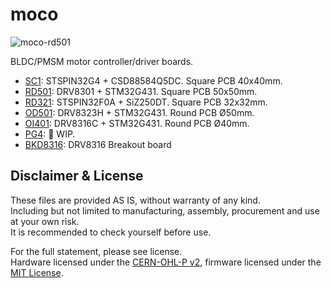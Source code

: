 # moco

![moco-rd501](https://i.imgur.com/ffNdd2O.jpg)

BLDC/PMSM motor controller/driver boards.

- [SC1](/hardware/moco-sc1/): STSPIN32G4 + CSD88584Q5DC. Square PCB 40x40mm.
- [RD501](/hardware/moco-rd501/): DRV8301 + STM32G431. Square PCB 50x50mm.
- [RD321](/hardware/moco-rd321/): STSPIN32F0A + SiZ250DT. Square PCB 32x32mm.
- [OD501](/hardware/moco-od501/): DRV8323H + STM32G431. Round PCB Ø50mm.
- [OI401](/hardware/moco-oi401/): DRV8316C + STM32G431. Round PCB Ø40mm.
- [PG4](/hardware/moco-pg4/):  :construction: WIP.
- [BKD8316](/hardware/moco-bkd8316/): DRV8316 Breakout board

## Disclaimer & License 

These files are provided AS IS, without warranty of any kind.  
Including but not limited to manufacturing, assembly, procurement and use at your own risk.  
It is recommended to check yourself before use.  

For the full statement, please see license.   
Hardware licensed under the [CERN-OHL-P v2](/LICENSE-CERN-OHL-P), firmware licensed under the [MIT License](/LICENSE-MIT).
